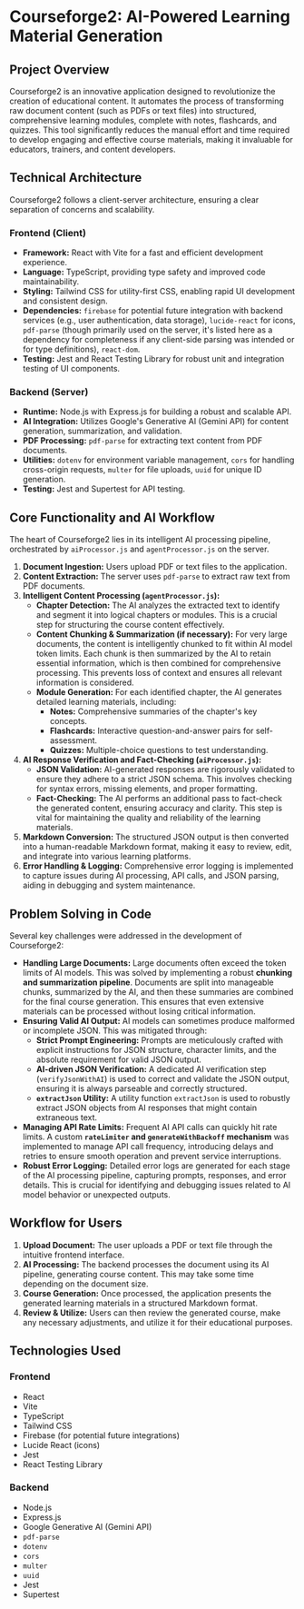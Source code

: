 # Courseforge2: AI-Powered Learning Material Generation

## Project Overview

Courseforge2 is an innovative application designed to revolutionize the creation of educational content. It automates the process of transforming raw document content (such as PDFs or text files) into structured, comprehensive learning modules, complete with notes, flashcards, and quizzes. This tool significantly reduces the manual effort and time required to develop engaging and effective course materials, making it invaluable for educators, trainers, and content developers.

## Technical Architecture

Courseforge2 follows a client-server architecture, ensuring a clear separation of concerns and scalability.

### Frontend (Client)

*   **Framework:** React with Vite for a fast and efficient development experience.
*   **Language:** TypeScript, providing type safety and improved code maintainability.
*   **Styling:** Tailwind CSS for utility-first CSS, enabling rapid UI development and consistent design.
*   **Dependencies:** `firebase` for potential future integration with backend services (e.g., user authentication, data storage), `lucide-react` for icons, `pdf-parse` (though primarily used on the server, it's listed here as a dependency for completeness if any client-side parsing was intended or for type definitions), `react-dom`.
*   **Testing:** Jest and React Testing Library for robust unit and integration testing of UI components.

### Backend (Server)

*   **Runtime:** Node.js with Express.js for building a robust and scalable API.
*   **AI Integration:** Utilizes Google's Generative AI (Gemini API) for content generation, summarization, and validation.
*   **PDF Processing:** `pdf-parse` for extracting text content from PDF documents.
*   **Utilities:** `dotenv` for environment variable management, `cors` for handling cross-origin requests, `multer` for file uploads, `uuid` for unique ID generation.
*   **Testing:** Jest and Supertest for API testing.

## Core Functionality and AI Workflow

The heart of Courseforge2 lies in its intelligent AI processing pipeline, orchestrated by `aiProcessor.js` and `agentProcessor.js` on the server.

1.  **Document Ingestion:** Users upload PDF or text files to the application.
2.  **Content Extraction:** The server uses `pdf-parse` to extract raw text from PDF documents.
3.  **Intelligent Content Processing (`agentProcessor.js`):**
    *   **Chapter Detection:** The AI analyzes the extracted text to identify and segment it into logical chapters or modules. This is a crucial step for structuring the course content effectively.
    *   **Content Chunking & Summarization (if necessary):** For very large documents, the content is intelligently chunked to fit within AI model token limits. Each chunk is then summarized by the AI to retain essential information, which is then combined for comprehensive processing. This prevents loss of context and ensures all relevant information is considered.
    *   **Module Generation:** For each identified chapter, the AI generates detailed learning materials, including:
        *   **Notes:** Comprehensive summaries of the chapter's key concepts.
        *   **Flashcards:** Interactive question-and-answer pairs for self-assessment.
        *   **Quizzes:** Multiple-choice questions to test understanding.
4.  **AI Response Verification and Fact-Checking (`aiProcessor.js`):**
    *   **JSON Validation:** AI-generated responses are rigorously validated to ensure they adhere to a strict JSON schema. This involves checking for syntax errors, missing elements, and proper formatting.
    *   **Fact-Checking:** The AI performs an additional pass to fact-check the generated content, ensuring accuracy and clarity. This step is vital for maintaining the quality and reliability of the learning materials.
5.  **Markdown Conversion:** The structured JSON output is then converted into a human-readable Markdown format, making it easy to review, edit, and integrate into various learning platforms.
6.  **Error Handling & Logging:** Comprehensive error logging is implemented to capture issues during AI processing, API calls, and JSON parsing, aiding in debugging and system maintenance.

## Problem Solving in Code

Several key challenges were addressed in the development of Courseforge2:

*   **Handling Large Documents:** Large documents often exceed the token limits of AI models. This was solved by implementing a robust **chunking and summarization pipeline**. Documents are split into manageable chunks, summarized by the AI, and then these summaries are combined for the final course generation. This ensures that even extensive materials can be processed without losing critical information.
*   **Ensuring Valid AI Output:** AI models can sometimes produce malformed or incomplete JSON. This was mitigated through:
    *   **Strict Prompt Engineering:** Prompts are meticulously crafted with explicit instructions for JSON structure, character limits, and the absolute requirement for valid JSON output.
    *   **AI-driven JSON Verification:** A dedicated AI verification step (`verifyJsonWithAI`) is used to correct and validate the JSON output, ensuring it is always parseable and correctly structured.
    *   **`extractJson` Utility:** A utility function `extractJson` is used to robustly extract JSON objects from AI responses that might contain extraneous text.
*   **Managing API Rate Limits:** Frequent AI API calls can quickly hit rate limits. A custom **`rateLimiter` and `generateWithBackoff` mechanism** was implemented to manage API call frequency, introducing delays and retries to ensure smooth operation and prevent service interruptions.
*   **Robust Error Logging:** Detailed error logs are generated for each stage of the AI processing pipeline, capturing prompts, responses, and error details. This is crucial for identifying and debugging issues related to AI model behavior or unexpected outputs.

## Workflow for Users

1.  **Upload Document:** The user uploads a PDF or text file through the intuitive frontend interface.
2.  **AI Processing:** The backend processes the document using its AI pipeline, generating course content. This may take some time depending on the document size.
3.  **Course Generation:** Once processed, the application presents the generated learning materials in a structured Markdown format.
4.  **Review & Utilize:** Users can then review the generated course, make any necessary adjustments, and utilize it for their educational purposes.

## Technologies Used

### Frontend
*   React
*   Vite
*   TypeScript
*   Tailwind CSS
*   Firebase (for potential future integrations)
*   Lucide React (icons)
*   Jest
*   React Testing Library

### Backend
*   Node.js
*   Express.js
*   Google Generative AI (Gemini API)
*   `pdf-parse`
*   `dotenv`
*   `cors`
*   `multer`
*   `uuid`
*   Jest
*   Supertest
